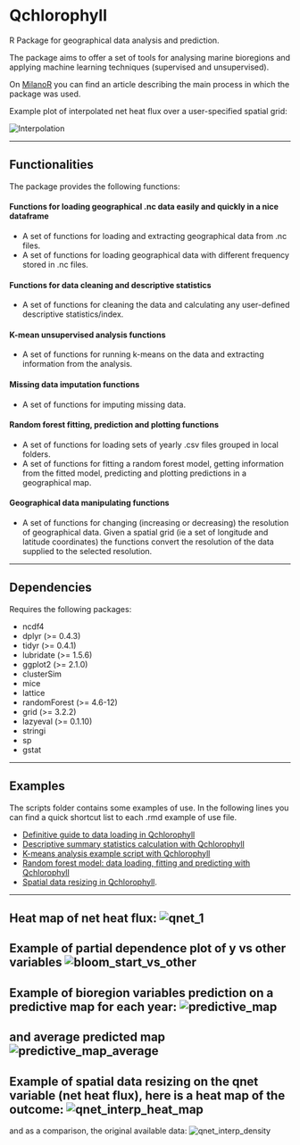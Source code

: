# Qchlorophyll

R Package for geographical data analysis and prediction.

The package aims to offer a set of tools for analysing marine bioregions and applying machine learning techniques (supervised and unsupervised).

On [MilanoR](http://www.milanor.net/blog/r-satellite-data-to-identify-marine-bioregions/) you can find an article describing the main process in which the package was used.

Example plot of interpolated net heat flux over a user-specified spatial grid:

![Interpolation](https://cloud.githubusercontent.com/assets/13961654/23580417/bcd0d03e-0101-11e7-83da-cc78d9326852.jpeg)

---

## Functionalities
The package provides the following functions:

####  Functions for loading geographical .nc data easily and quickly in a nice dataframe

- A set of functions for loading and extracting geographical data from .nc files.
- A set of functions for loading geographical data with different frequency stored in .nc files.

#### Functions for data cleaning and descriptive statistics

- A set of functions for cleaning the data and calculating any user-defined descriptive statistics/index.

#### K-mean unsupervised analysis functions

- A set of functions for running k-means on the data and extracting information from the analysis.

#### Missing data imputation functions

- A set of functions for imputing missing data. 

#### Random forest fitting, prediction and plotting functions

- A set of functions for loading sets of yearly .csv files grouped in local folders.
- A set of functions for fitting a random forest model, getting information from the fitted model, predicting and plotting predictions in a geographical map.

#### Geographical data manipulating functions

- A set of functions for changing (increasing or decreasing) the resolution of geographical data. Given a spatial grid (ie a set of longitude and latitude coordinates) the functions convert the resolution of the data supplied to the selected resolution.

---

## Dependencies
Requires the following packages:

- ncdf4
- dplyr (>= 0.4.3)
- tidyr (>= 0.4.1)
- lubridate (>= 1.5.6)
- ggplot2 (>= 2.1.0)
- clusterSim
- mice
- lattice
- randomForest (>= 4.6-12)
- grid (>= 3.2.2)
- lazyeval (>= 0.1.10)
- stringi
- sp
- gstat

 
 ---
 
## Examples
The scripts folder contains some examples of use. In the following lines you can find a quick shortcut list to each .rmd example of use file.

- [Definitive guide to data loading in Qchlorophyll](https://github.com/pegoraro/qchlorophyll/blob/master/scripts/script-esempio-caricamento-dati-definitivo.rmd)
- [Descriptive summary statistics calculation with Qchlorophyll](https://github.com/pegoraro/qchlorophyll/blob/master/scripts/script-esempio-calcolo-statistiche.R)
- [K-means analysis example script with Qchlorophyll](https://github.com/pegoraro/qchlorophyll/blob/master/scripts/script-esempio-kmeans.R)
- [Random forest model: data loading, fitting and predicting with Qchlorophyll](https://github.com/pegoraro/qchlorophyll/blob/master/scripts/script-esempio-rf-presentazione_def.rmd)
- [Spatial data resizing in Qchlorophyll](https://github.com/pegoraro/qchlorophyll/blob/master/scripts/script-esempio-aumento-risoluzione.rmd).

---
Heat map of net heat flux:
![qnet_1](https://cloud.githubusercontent.com/assets/13961654/23580388/361ecadc-0101-11e7-9ee0-068ec40016f5.jpeg)
---
Example of partial dependence plot of y vs other variables
![bloom_start_vs_other](https://cloud.githubusercontent.com/assets/13961654/23548632/ba64a220-0008-11e7-9a6d-73b4f20b4a97.png)
---
Example of bioregion variables prediction on a predictive map for each year:
![predictive_map](https://cloud.githubusercontent.com/assets/13961654/23548646/c47bdcce-0008-11e7-9158-6c63e56321c7.png)
---
and average predicted map
![predictive_map_average](https://cloud.githubusercontent.com/assets/13961654/23548639/c08111fc-0008-11e7-9e94-8c860e5ec2d7.png)
---
Example of spatial data resizing on the qnet variable (net heat flux), here is a heat map of the outcome:
![qnet_interp_heat_map](https://cloud.githubusercontent.com/assets/13961654/23580417/bcd0d03e-0101-11e7-83da-cc78d9326852.jpeg)
---
and as a comparison, the original available data:
![qnet_interp_density](https://cloud.githubusercontent.com/assets/13961654/23580419/c075be16-0101-11e7-9afd-9f1b9422f5e2.jpeg)
